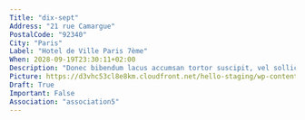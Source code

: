 ```yaml
---
Title: "dix-sept"
Address: "21 rue Camargue"
PostalCode: "92340"
City: "Paris"
Label: "Hotel de Ville Paris 7ème"
When: 2028-09-19T23:30:11+02:00
Description: "Donec bibendum lacus accumsan tortor suscipit, vel sollicitudin velit eleifend. Etiam convallis tempus tempor."
Picture: https://d3vhc53cl8e8km.cloudfront.net/hello-staging/wp-content/uploads/2017/11/13144051/Electric-Forest-hero-image-972x4861.jpg
Draft: True
Important: False
Association: "association5"
---
```

